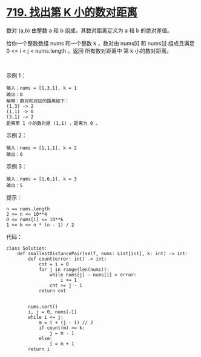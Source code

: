 # [719. 找出第 K 小的数对距离](https://leetcode.cn/problems/find-k-th-smallest-pair-distance/)

数对 (a,b) 由整数 a 和 b 组成，其数对距离定义为 a 和 b 的绝对差值。

给你一个整数数组 nums 和一个整数 k ，数对由 nums[i] 和 nums[j] 组成且满足 0 <= i < j < nums.length 。返回 所有数对距离中 第 k 小的数对距离。

 

示例 1：
```
输入：nums = [1,3,1], k = 1
输出：0
解释：数对和对应的距离如下：
(1,3) -> 2
(1,1) -> 0
(3,1) -> 2
距离第 1 小的数对是 (1,1) ，距离为 0 。
```
示例 2：
```
输入：nums = [1,1,1], k = 2
输出：0
```
示例 3：
```
输入：nums = [1,6,1], k = 3
输出：5
```

提示：
```
n == nums.length
2 <= n <= 10**4
0 <= nums[i] <= 10**6
1 <= k <= n * (n - 1) / 2
```

代码：
```python3
class Solution:
    def smallestDistancePair(self, nums: List[int], k: int) -> int:
        def count(error: int) -> int:
            cnt = i = 0
            for j in range(len(nums)):
                while nums[j] - nums[i] > error:
                    i += 1
                cnt += j - i
            return cnt


        nums.sort()
        i, j = 0, nums[-1]
        while i <= j:
            m = i + (j - i) // 2
            if count(m) >= k:
                j = m - 1
            else:
                i = m + 1
        return i
```